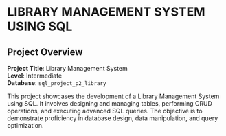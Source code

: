 # LIBRARY MANAGEMENT SYSTEM USING SQL
## Project Overview

**Project Title**: Library Management System  
**Level**: Intermediate  
**Database**: `sql_project_p2_library`

This project showcases the development of a Library Management System using SQL. It involves designing and managing tables, performing CRUD operations, and executing advanced SQL queries. The objective is to demonstrate proficiency in database design, data manipulation, and query optimization.
